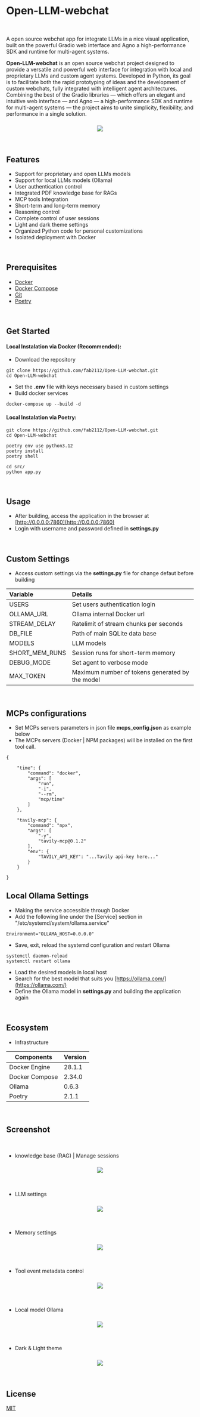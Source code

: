 <br/>

# Open-LLM-webchat

<br/>

A open source webchat app for integrate LLMs in a nice visual application, built on the powerful Gradio web interface and Agno a high-performance SDK and runtime for multi-agent systems.

**Open-LLM-webchat** is an open source webchat project designed to provide a versatile and powerful web interface for integration with local and proprietary LLMs and custom agent systems. Developed in Python, its goal is to facilitate both the rapid prototyping of ideas and the development of custom webchats, fully integrated with intelligent agent architectures. Combining the best of the Gradio libraries — which offers an elegant and intuitive web interface — and Agno — a high-performance SDK and runtime for multi-agent systems — the project aims to unite simplicity, flexibility, and performance in a single solution.

<h3 align="center">
  <img src="images/img_0.png">
</h3>

<br/>

## Features

- Support for proprietary and open LLMs models
- Support for local LLMs models (Ollama)
- User authentication control
- Integrated PDF knowledge base for RAGs
- MCP tools Integration
- Short-term and long-term memory
- Reasoning control
- Complete control of user sessions
- Light and dark theme settings
- Organized Python code for personal customizations
- Isolated deployment with Docker

<br/>

## Prerequisites

- [Docker](https://docs.docker.com/get-docker/)
- [Docker Compose](https://docs.docker.com/compose/install/)
- [Git](https://git-scm.com/book/en/v2/Getting-Started-Installing-Git)
- [Poetry](https://python-poetry.org/)

<br/>

## Get Started

#### Local Instalation via Docker (Recommended):

- Download the repository

```
git clone https://github.com/fab2112/Open-LLM-webchat.git
cd Open-LLM-webchat
```

- Set the **.env** file with keys necessary based in custom settings
- Build docker services

```
docker-compose up --build -d
```

#### Local Instalation via Poetry:

```
git clone https://github.com/fab2112/Open-LLM-webchat.git
cd Open-LLM-webchat
```

```
poetry env use python3.12
poetry install
poetry shell

cd src/
python app.py 
```

<br/>

## Usage

- After building, access the application in the browser at [http://0.0.0.0:7860](http://0.0.0.0:7860)
- Login with username and password defined in **settings.py**

<br/>

## Custom Settings

- Access custom settings via the **settings.py** file for change defaut before building

| Variable       | Details                                         |
| :------------- | :---------------------------------------------- |
| USERS          | Set users authentication login                  |
| OLLAMA_URL     | Ollama internal Docker url                      |
| STREAM_DELAY   | Ratelimit of stream chunks per seconds          |
| DB_FILE        | Path of main SQLite data base                   |
| MODELS         | LLM models                                      |
| SHORT_MEM_RUNS | Session runs for short-term memory              |
| DEBUG_MODE     | Set agent to verbose mode                       |
| MAX_TOKEN      | Maximum number of tokens generated by the model |

<br/>

## MCPs configurations

- Set MCPs servers parameters in json file **mcps_config.json** as example below
- The MCPs servers (Docker | NPM packages) will be installed on the first tool call.

```
{

    "time": {
        "command": "docker",
        "args": [
            "run",
            "-i",
            "--rm",
            "mcp/time"
        ]
    },

    "tavily-mcp": {
        "command": "npx",
        "args": [
            "-y",
            "tavily-mcp@0.1.2"
        ],
        "env": {
            "TAVILY_API_KEY": "...Tavily api-key here..."
        }
    }

}
```

## Local Ollama Settings

- Making the service accessible through Docker
- Add the following line under the [Service] section in "/etc/systemd/system/ollama.service"

```
Environment="OLLAMA_HOST=0.0.0.0"
```

- Save, exit, reload the systemd configuration and restart Ollama

```
systemctl daemon-reload
systemctl restart ollama
```

- Load the desired models in local host
- Search for the best model that suits you [https://ollama.com/](https://ollama.com/)
- Define the Ollama model in **settings.py** and building the application again

<br/>

## Ecosystem

- Infrastructure

| Components      | Version |
| --------------- | ------- |
| Docker Engine   | 28.1.1  |
| Docker Compose  | 2.34.0  |
| Ollama          | 0.6.3   |
| Poetry          | 2.1.1   |

<br/>

## Screenshot

<br/>

- knowledge base (RAG)  |  Manage sessions

<h3 align="center">
  <img src="images/img_2.png">
</h3>

<br/>

- LLM settings

<h3 align="center">
  <img src="images/img_3.png">
</h3>

<br/>

- Memory settings

<h3 align="center">
  <img src="images/img_4.png">
</h3>

<br/>

- Tool event metadata control

<h3 align="center">
  <img src="images/img_5.png">
</h3>

<br/>

- Local model Ollama

<h3 align="center">
  <img src="images/img_6.png">
</h3>

<br/>

- Dark & Light theme

<h3 align="center">
  <img src="images/img_1.png">
</h3>

<br/>

## License

[MIT](https://choosealicense.com/licenses/mit/)

<br/>
